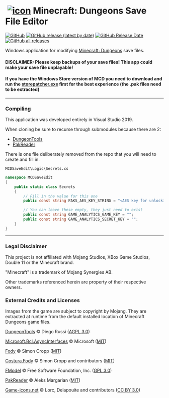 # &nbsp;[![icon](https://raw.githubusercontent.com/CutFlame/MCDSaveEdit/master/MCDSaveEdit/Properties/icon.ico)]() Minecraft: Dungeons Save File Editor
[![GitHub](https://img.shields.io/github/license/cutflame/mcdsaveedit)](https://github.com/CutFlame/MCDSaveEdit/blob/master/LICENSE)
[![GitHub release (latest by date)](https://img.shields.io/github/v/release/cutflame/mcdsaveedit?label=latest)](https://github.com/CutFlame/MCDSaveEdit/releases/latest)
[![GitHub Release Date](https://img.shields.io/github/release-date/cutflame/mcdsaveedit)](https://github.com/CutFlame/MCDSaveEdit/releases/latest)
[![GitHub all releases](https://img.shields.io/github/downloads/cutflame/mcdsaveedit/total)](https://github.com/CutFlame/MCDSaveEdit/releases)

Windows application for modifying [Minecraft: Dungeons](https://www.minecraft.net/en-us/about-dungeons/) save files.

#### DISCLAIMER: Please keep backups of your save files! This app could make your save file unplayable!

#### If you have the Windows Store version of MCD you need to download and run the [storepatcher.exe](https://docs.dungeonsworkshop.net/gettingstarted/) first for the best experience (the .pak files need to be extracted)


---

### Compiling
This application was developed entirely in Visual Studio 2019.

When cloning be sure to recurse through submodules because there are 2:
- [DungeonTools](https://github.com/HellPie/DungeonTools)
- [PakReader](https://github.com/WorkingRobot/PakReader)

There is one file deliberately removed from the repo that you will need to create and fill in.

`MCDSaveEdit\Logic\Secrets.cs`
```csharp
namespace MCDSaveEdit
{
    public static class Secrets
    {
        // Fill in the value for this one
        public const string PAKS_AES_KEY_STRING = "<AES key for unlocking the MCD .pak files>";

        // You can leave these empty, they just need to exist
        public const string GAME_ANALYTICS_GAME_KEY = "";
        public const string GAME_ANALYTICS_SECRET_KEY = "";
    }
}
```


---

### Legal Disclaimer

This project is not affiliated with Mojang Studios, XBox Game Studios, Double 11 or the Minecraft brand.

"Minecraft" is a trademark of Mojang Synergies AB.

Other trademarks referenced herein are property of their respective owners.


### External Credits and Licenses

Images from the game are subject to copyright by Mojang. They are extracted at runtime from the default installed location of Minecraft Dungeons game files. 


[DungeonTools](https://github.com/HellPie/DungeonTools) © Diego Russi ([AGPL 3.0](https://github.com/HellPie/DungeonTools/blob/master/LICENSE))

[Microsoft.Bcl.AsyncInterfaces](https://github.com/dotnet/corefx) © Microsoft ([MIT](https://licenses.nuget.org/MIT))

[Fody](https://github.com/Fody/Fody) © Simon Cropp ([MIT](https://github.com/Fody/Fody/blob/master/License.txt))

[Costura.Fody](https://github.com/Fody/Costura) © Simon Cropp and contributors ([MIT](https://github.com/Fody/Costura/blob/develop/LICENSE))

[FModel](https://github.com/iAmAsval/FModel) © Free Software Foundation, Inc. ([GPL 3.0](https://github.com/iAmAsval/FModel/blob/master/LICENSE))

[PakReader](https://github.com/WorkingRobot/PakReader) © Aleks Margarian ([MIT](https://github.com/WorkingRobot/PakReader/blob/master/LICENSE))

[Game-icons.net](https://game-icons.net/) © Lorc, Delapouite and contributors ([CC BY 3.0](http://creativecommons.org/licenses/by/3.0/))
